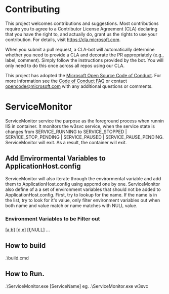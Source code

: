 
# Contributing

This project welcomes contributions and suggestions.  Most contributions require you to agree to a
Contributor License Agreement (CLA) declaring that you have the right to, and actually do, grant us
the rights to use your contribution. For details, visit https://cla.microsoft.com.

When you submit a pull request, a CLA-bot will automatically determine whether you need to provide
a CLA and decorate the PR appropriately (e.g., label, comment). Simply follow the instructions
provided by the bot. You will only need to do this once across all repos using our CLA.

This project has adopted the [Microsoft Open Source Code of Conduct](https://opensource.microsoft.com/codeofconduct/).
For more information see the [Code of Conduct FAQ](https://opensource.microsoft.com/codeofconduct/faq/) or
contact [opencode@microsoft.com](mailto:opencode@microsoft.com) with any additional questions or comments.

# ServiceMonitor

ServiceMonitor service the purpose as the foreground process when runnin IIS in container. It monitors the w3svc service, when the service state is changes from SERVICE_RUNNING to SERVICE_STOPPED | SERVICE_STOP_PENDING | SERVICE_PAUSED | SERVICE_PAUSE_PENDING. ServiceMonitor will exit. As a result, the container will exit.

## Add Envirormental Variables to ApplicationHost.config

ServiceMonitor will also iterate through the envirormental variable and add them to ApplicationHost.config using appcmd one by one. ServiceMonitor also define of a a set of environment variables that should not be added to ApplicationHost.config. First, try to lookup for the name. If the name is in the list, try to look for it's value, only filter environment variables out when both name and value match or name matches with NULL value. 

### Environment Variables to be Filter out

[a,b]
[d,e]
[f,NULL]
...

## How to build

.\build.cmd


## How to Run.
.\ServiceMonitor.exe [ServiceName]
eg. .\ServiceMonitor.exe w3svc